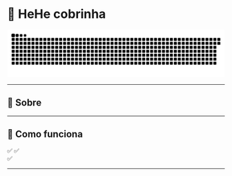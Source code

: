 # 🐍 HeHe cobrinha


![GitHub Snake SVG](https://raw.githubusercontent.com/VnDede/VnDede/main/dist/github-contribution-grid-snake.svg)


---


## 🎯 Sobre


---

## 🚀 Como funciona

✅ 
✅  
✅ 

---

## 






